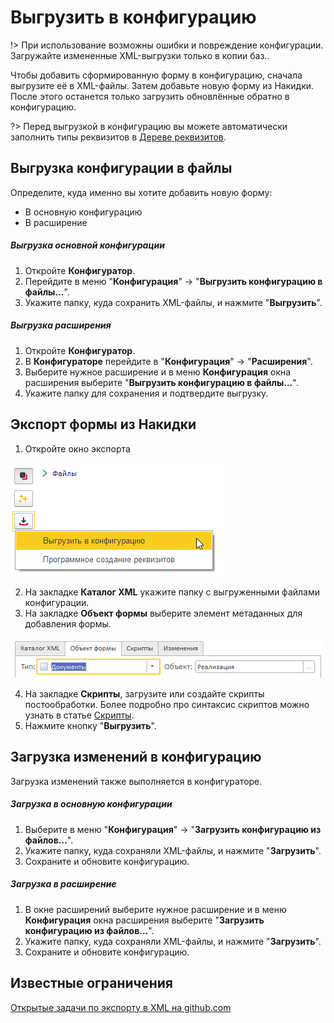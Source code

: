 # Выгрузить в конфигурацию

!> При использование возможны ошибки и повреждение конфигурации. Загружайте измененные XML-выгрузки только в копии баз..

Чтобы добавить сформированную форму в конфигурацию, сначала выгрузите её в XML-файлы. Затем добавьте новую форму из Накидки. После этого останется только загрузить обновлённые обратно в конфигурацию.

?> Перед выгрузкой в конфигурацию вы можете автоматически заполнить типы реквизитов в [Дереве реквизитов](ДеревоРеквизитов.md).

## Выгрузка конфигурации в файлы

Определите, куда именно вы хотите добавить новую форму:

- В основную конфигурацию
- В расширение

##### Выгрузка основной конфигурации

1. Откройте **Конфигуратор**.
2. Перейдите в меню "**Конфигурация**" → "**Выгрузить конфигурацию в файлы…**".
3. Укажите папку, куда сохранить XML-файлы, и нажмите "**Выгрузить**".

##### Выгрузка расширения

1. Откройте **Конфигуратор**.
2. В **Конфигураторе** перейдите в "**Конфигурация**" → "**Расширения**".
3. Выберите нужное расширение и в меню **Конфигурация** окна расширения выберите "**Выгрузить конфигурацию в файлы…**".
4. Укажите папку для сохранения и подтвердите выгрузку.

## Экспорт формы из Накидки

1. Откройте окно экспорта

<kbd> ![Выгрузка в конфигурацию](./_images/export-xml.png) </kbd>

2. На закладке **Каталог XML** укажите папку с выгруженными файлами конфигурации.
3. На закладке **Объект формы** выберите элемент метаданных для добавления формы.

<kbd> ![Выгрузка в конфигурацию](./_images/export-select-object.png) </kbd>

4. На закладке **Скрипты**, загрузите или создайте скрипты постообработки. Более подробно про синтаксис скриптов можно узнать в статье [Скрипты](Скрипты.md).
5. Нажмите кнопку "**Выгрузить**".

## Загрузка изменений в конфигурацию

Загрузка изменений также выполняется в конфигураторе.

##### Загрузка в основную конфигурации

1. Выберите в меню "**Конфигурация**" → "**Загрузить конфигурацию из файлов…**".
2. Укажите папку, куда сохраняли XML-файлы, и нажмите "**Загрузить**".
3. Сохраните и обновите конфигурацию.

##### Загрузка в расширение

1. В окне расширений выберите нужное расширение и в меню **Конфигурация** окна расширения выберите "**Загрузить конфигурацию из файлов…**".
2. Укажите папку, куда сохраняли XML-файлы, и нажмите "**Загрузить**".
3. Сохраните и обновите конфигурацию.

## Известные ограничения

[Открытые задачи по экспорту в XML на github.com](https://github.com/crimsongoldteam/md_design/issues?q=is%3Aissue%20state%3Aopen%20label%3A%22%D1%8D%D0%BA%D1%81%D0%BF%D0%BE%D1%80%D1%82%20xml%22)
